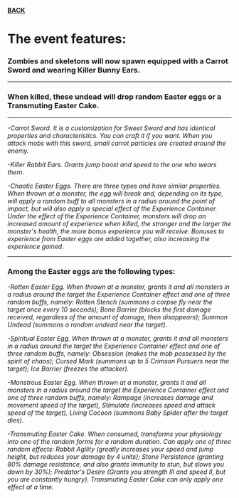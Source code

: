 [**BACK**](/)

# The event features: 

### Zombies and skeletons will now spawn equipped with a Carrot Sword and wearing Killer Bunny Ears.

***

### When killed, these undead will drop random Easter eggs or a Transmuting Easter Cake.

***

*-Carrot Sword. It is a customization for Sweet Sword and has identical properties and characteristics. You can craft it if you want. When you attack mobs with this sword, small carrot particles are created around the enemy.*
 
*-Killer Rabbit Ears. Grants jump boost and speed to the one who wears them.*
 
*-Chaotic Easter Eggs. There are three types and have similar properties. When thrown at a monster, the egg will break and, depending on its type, will apply a random buff to all monsters in a radius around the point of impact, but will also apply a special effect of the Experience Container. Under the effect of the Experience Container, monsters will drop an increased amount of experience when killed, the stronger and the larger the monster's health, the more bonus experience you will receive. Bonuses to experience from Easter eggs are added together, also increasing the experience gained.*
	
***
	
### Among the Easter eggs are the following types:

*-Rotten Easter Egg. When thrown at a monster, grants it and all monsters in a radius around the target the Experience Container effect and one of three random buffs, namely: Rotten Stench (summons a corpse fly near the target once every 10 seconds); Bone Barrier (blocks the first damage received, regardless of the amount of damage, then disappears); Summon Undead (summons a random undead near the target).*

*-Spiritual Easter Egg. When thrown at a monster, grants it and all monsters in a radius around the target the Experience Container effect and one of three random buffs, namely: Obsession (makes the mob possessed by the spirit of chaos); Cursed Mark (summons up to 5 Crimson Pursuers near the target); Ice Barrier (freezes the attacker).*

*-Monstrous Easter Egg. When thrown at a monster, grants it and all monsters in a radius around the target the Experience Container effect and one of three random buffs, namely: Rampage (increases damage and movement speed of the target), Stimulate (increases speed and attack speed of the target), Living Cocoon (summons Baby Spider after the target dies).*

*-Transmuting Easter Cake. When consumed, transforms your physiology into one of the random forms for a random duration. Can apply one of three random effects: Rabbit Agility (greatly increases your speed and jump height, but reduces your damage by 4 units); Stone Persistence (granting 80% damage resistance, and also grants immunity to stun, but slows you down by 30%); Predator's Desire (Grants you strength III and speed II, but you are constantly hungry). Transmuting Easter Cake can only apply one effect at a time.*
